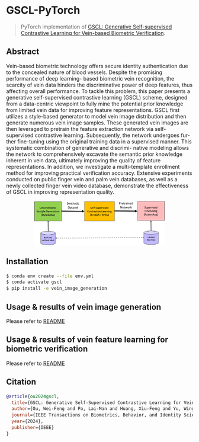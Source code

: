 # GSCL-PyTorch

> PyTorch implementation of [GSCL: Generative Self-supervised Contrastive Learning for Vein-based Biometric Verification](https://ieeexplore.ieee.org/abstract/document/10428026).

## Abstract

Vein-based biometric technology offers secure
identity authentication due to the concealed nature of blood
vessels. Despite the promising performance of deep learning-
based biometric vein recognition, the scarcity of vein data hinders
the discriminative power of deep features, thus affecting overall
performance. To tackle this problem, this paper presents a
generative self-supervised contrastive learning (GSCL) scheme,
designed from a data-centric viewpoint to fully mine the potential
prior knowledge from limited vein data for improving feature
representations. GSCL first utilizes a style-based generator to
model vein image distribution and then generate numerous vein
image samples. These generated vein images are then leveraged
to pretrain the feature extraction network via self-supervised
contrastive learning. Subsequently, the network undergoes fur-
ther fine-tuning using the original training data in a supervised
manner. This systematic combination of generative and discrimi-
native modeling allows the network to comprehensively excavate
the semantic prior knowledge inherent in vein data, ultimately
improving the quality of feature representations. In addition, we
investigate a multi-template enrollment method for improving
practical verification accuracy. Extensive experiments conducted
on public finger vein and palm vein databases, as well as a newly
collected finger vein video database, demonstrate the effectiveness
of GSCL in improving representation quality.

<div align=center>
<img src="./gscl.jpeg" width="70%"/>
</div>

## Installation
```bash
$ conda env create --file env.yml
$ conda activate gscl
$ pip install -e vein_image_generation
```

## Usage & results of vein image generation
Please refer to [README](./vein_image_generation/README.md)

## Usage & results of vein feature learning for biometric verification
Please refer to [README](./vein_feature_learning/README.md)

## Citation
```bibtex
@article{ou2024gscl,
  title={GSCL: Generative Self-Supervised Contrastive Learning for Vein-Based Biometric Verification},
  author={Ou, Wei-Feng and Po, Lai-Man and Huang, Xiu-Feng and Yu, Wing-Yin and Zhao, Yu-Zhi},
  journal={IEEE Transactions on Biometrics, Behavior, and Identity Science},
  year={2024},
  publisher={IEEE}
}
```
